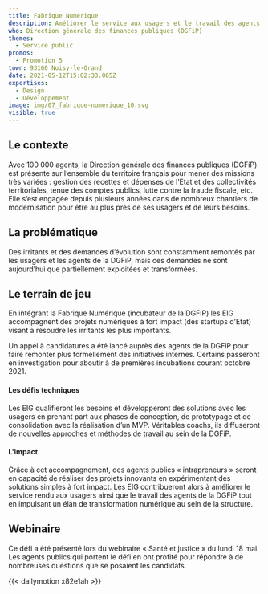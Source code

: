 ```yaml
---
title: Fabrique Numérique
description: Améliorer le service aux usagers et le travail des agents
who: Direction générale des finances publiques (DGFiP)
themes:
  - Service public
promos:
  - Promotion 5
town: 93160 Noisy-le-Grand
date: 2021-05-12T15:02:33.005Z
expertises:
  - Design
  - Développement
image: img/07_fabrique-numerique_10.svg
visible: true
---
```

## Le contexte

Avec 100 000 agents, la Direction générale des finances publiques (DGFiP) est présente sur l’ensemble du territoire français pour mener des missions très variées : gestion des recettes et dépenses de l’Etat et des collectivités territoriales, tenue des comptes publics, lutte contre la fraude fiscale, etc. Elle s’est engagée depuis plusieurs années dans de nombreux chantiers de modernisation pour être au plus près de ses usagers et de leurs besoins.

## La problématique

Des irritants et des demandes d’évolution sont constamment remontés par les usagers et les agents de la DGFiP, mais ces demandes ne sont aujourd’hui que partiellement exploitées et transformées.

## Le terrain de jeu

En intégrant la Fabrique Numérique (incubateur de la DGFiP) les EIG accompagnent des projets numériques à fort impact (des startups d’Etat) visant à résoudre les irritants les plus importants.

Un appel à candidatures a été lancé auprès des agents de la DGFiP pour faire remonter plus formellement des initiatives internes. Certains passeront en investigation pour aboutir à de premières incubations courant octobre 2021.

#### Les défis techniques

Les EIG qualifieront les besoins et développeront des solutions avec les usagers en prenant part aux phases de conception, de prototypage et de consolidation avec la réalisation d’un MVP. Véritables coachs, ils diffuseront de nouvelles approches et méthodes de travail au sein de la DGFiP.

#### L'impact 

Grâce à cet accompagnement, des agents publics « intrapreneurs » seront en capacité de réaliser des projets innovants en expérimentant des solutions simples à fort impact. Les EIG contribueront alors à améliorer le service rendu aux usagers ainsi que le travail des agents de la DGFiP tout en impulsant un élan de transformation numérique au sein de la structure.

## Webinaire

Ce défi a été présenté lors du webinaire « Santé et justice » du lundi 18 mai. Les agents publics qui portent le défi en ont profité pour répondre à de nombreuses questions que se posaient les candidats. 

{{< dailymotion x82e1ah >}}